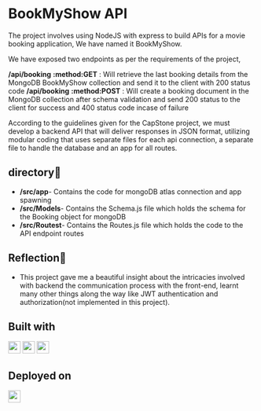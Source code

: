 # BookMyShow API
The project involves using NodeJS with express to build APIs for a movie booking application, We have named it BookMyShow. 

We have exposed two endpoints as per the requirements of the project, 

**/api/booking** **:method:GET** : Will retrieve the last booking details from the MongoDB BookMyShow collection and send it to the client with 200 status code
**/api/booking** **:method:POST** : Will create a booking document  in the MongoDB collection after schema validation and send 200 status to the client for success and 400 status code incase of failure 

According to the guidelines given for the CapStone project, we must develop a backend API that will deliver responses in JSON format, utilizing modular coding that uses separate files for each api connection, a separate file to handle the database and an app for all routes.

 ## directory💠
 - **/src/app**- Contains the code for mongoDB atlas connection and app spawning
 - **/src/Models**- Contains the Schema.js file which holds the schema for the Booking object for mongoDB
- **/src/Routest**- Contains the Routes.js file which holds the code to the API endpoint routes


## Reflection💠

- This project gave me a beautiful insight about the intricacies involved with backend the communication process with the front-end, learnt many other things along the way like JWT authentication and authorization(not implemented in this project).

## Built with

<a href='https://nodejs.org/en' ><img src="https://img.shields.io/badge/node.js-6DA55F?style=for-the-badge&logo=node.js&logoColor=white"  height="25"></a>
<a href='https://expressjs.com/' ><img src="https://img.shields.io/badge/express.js-%23404d59.svg?style=for-the-badge&logo=express&logoColor=%2361DAFB"  height="25"></a>
<a href='https://www.mongodb.com/' ><img src="https://img.shields.io/badge/MongoDB-%234ea94b.svg?style=for-the-badge&logo=mongodb&logoColor=white"  height="25"></a>


## Deployed on
<a href='https://render.com/' ><img src="https://img.shields.io/badge/Render-%46E3B7.svg?style=for-the-badge&logo=render&logoColor=white"  height="25"></a>

